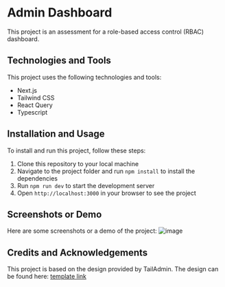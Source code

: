 # Admin Dashboard

This project is an assessment for a role-based access control (RBAC) dashboard.

## Technologies and Tools

This project uses the following technologies and tools:

- Next.js
- Tailwind CSS
- React Query
- Typescript

## Installation and Usage

To install and run this project, follow these steps:

1. Clone this repository to your local machine
2. Navigate to the project folder and run `npm install` to install the dependencies
3. Run `npm run dev` to start the development server
4. Open `http://localhost:3000` in your browser to see the project

## Screenshots or Demo

Here are some screenshots or a demo of the project:
![image](https://github.com/Haru-hue/admin-dashboard/assets/53390409/218bfeda-cdc1-4674-a854-6ac634968c1d)

## Credits and Acknowledgements

This project is based on the design provided by TailAdmin. The design can be found here: [template link
](https://nextjs-demo.tailadmin.com/profile)
